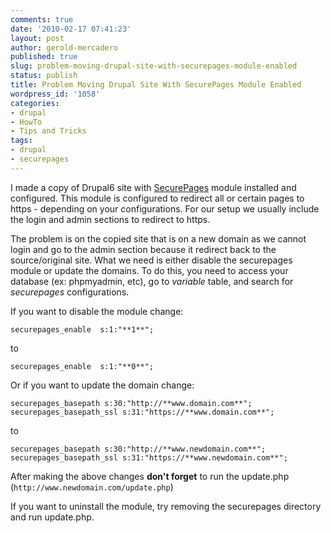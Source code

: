 ```yaml
---
comments: true
date: '2010-02-17 07:41:23'
layout: post
author: gerold-mercadero
published: true
slug: problem-moving-drupal-site-with-securepages-module-enabled
status: publish
title: Problem Moving Drupal Site With SecurePages Module Enabled
wordpress_id: '1058'
categories:
- drupal
- HowTo
- Tips and Tricks
tags:
- drupal
- securepages
---
```


I made a copy of Drupal6 site with [SecurePages](http://drupal.org/project/securepages) module installed and configured.  This module is configured to redirect all or certain pages to https - depending on your configurations.  For our setup we usually include the login and admin sections to redirect to https.

The problem is on the copied site that is on a new domain as we cannot login and go to the admin section because it redirect back to the source/original site.  What we need is either disable the securepages module or update the domains.  To do this, you need to access your database (ex: phpmyadmin, etc), go to _variable_ table, and search for _securepages_ configurations. 

If you want to disable the module change:
```
securepages_enable  s:1:"**1**";
```
to
```
securepages_enable  s:1:"**0**";
```

Or if you want to update the domain change:
```
securepages_basepath s:30:"http://**www.domain.com**";
securepages_basepath_ssl s:31:"https://**www.domain.com**";
```
to
```
securepages_basepath s:30:"http://**www.newdomain.com**";
securepages_basepath_ssl s:31:"https://**www.newdomain.com**";
```

After making the above changes **don't forget** to run the update.php (`http://www.newdomain.com/update.php`)

If you want to uninstall the module, try removing the securepages directory and run update.php.
